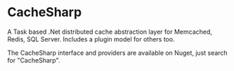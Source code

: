 CacheSharp
==========

A Task based .Net distributed cache abstraction layer for Memcached, Redis, SQL Server. Includes a plugin model for others too.

The CacheSharp interface and providers are available on Nuget, just search for "CacheSharp".
